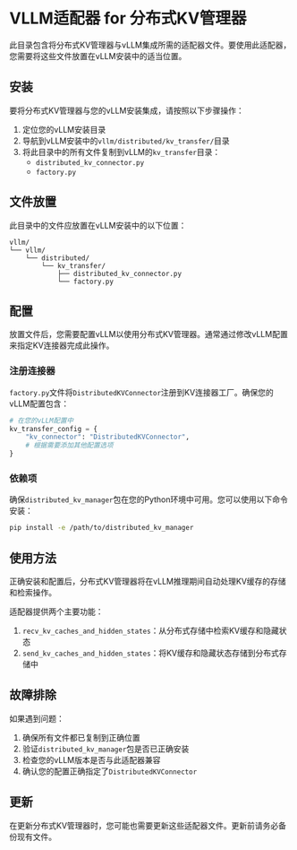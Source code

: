 # VLLM适配器 for 分布式KV管理器

此目录包含将分布式KV管理器与vLLM集成所需的适配器文件。要使用此适配器，您需要将这些文件放置在vLLM安装中的适当位置。

## 安装

要将分布式KV管理器与您的vLLM安装集成，请按照以下步骤操作：

1. 定位您的vLLM安装目录
2. 导航到vLLM安装中的`vllm/distributed/kv_transfer/`目录
3. 将此目录中的所有文件复制到vLLM的`kv_transfer`目录：
   - `distributed_kv_connector.py`
   - `factory.py`

## 文件放置

此目录中的文件应放置在vLLM安装中的以下位置：

```
vllm/
└── vllm/
    └── distributed/
        └── kv_transfer/
            ├── distributed_kv_connector.py
            └── factory.py
```

## 配置

放置文件后，您需要配置vLLM以使用分布式KV管理器。通常通过修改vLLM配置来指定KV连接器完成此操作。

### 注册连接器

`factory.py`文件将`DistributedKVConnector`注册到KV连接器工厂。确保您的vLLM配置包含：

```python
# 在您的vLLM配置中
kv_transfer_config = {
    "kv_connector": "DistributedKVConnector",
    # 根据需要添加其他配置选项
}
```

### 依赖项

确保`distributed_kv_manager`包在您的Python环境中可用。您可以使用以下命令安装：

```bash
pip install -e /path/to/distributed_kv_manager
```

## 使用方法

正确安装和配置后，分布式KV管理器将在vLLM推理期间自动处理KV缓存的存储和检索操作。

适配器提供两个主要功能：
1. `recv_kv_caches_and_hidden_states`：从分布式存储中检索KV缓存和隐藏状态
2. `send_kv_caches_and_hidden_states`：将KV缓存和隐藏状态存储到分布式存储中

## 故障排除

如果遇到问题：

1. 确保所有文件都已复制到正确位置
2. 验证`distributed_kv_manager`包是否已正确安装
3. 检查您的vLLM版本是否与此适配器兼容
4. 确认您的配置正确指定了`DistributedKVConnector`

## 更新

在更新分布式KV管理器时，您可能也需要更新这些适配器文件。更新前请务必备份现有文件。